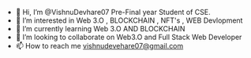 - 👋 Hi, I’m @VishnuDevhare07 Pre-Final year Student of CSE.
- 👀 I’m interested in Web 3.O , BLOCKCHAIN , NFT's , WEB Devlopment
- 🌱 I’m currently learning Web 3.O AND BLOCKCHAIN
- 💞️ I’m looking to collaborate on Web3.O and Full Stack Web Developer
- 📫 How to reach me vishnudevehare07@gmail.com

<!---
VishnuDevhare07/VishnuDevhare07 is a ✨ special ✨ repository because its `README.md` (this file) appears on your GitHub profile.
You can click the Preview link to take a look at your changes.
--->
